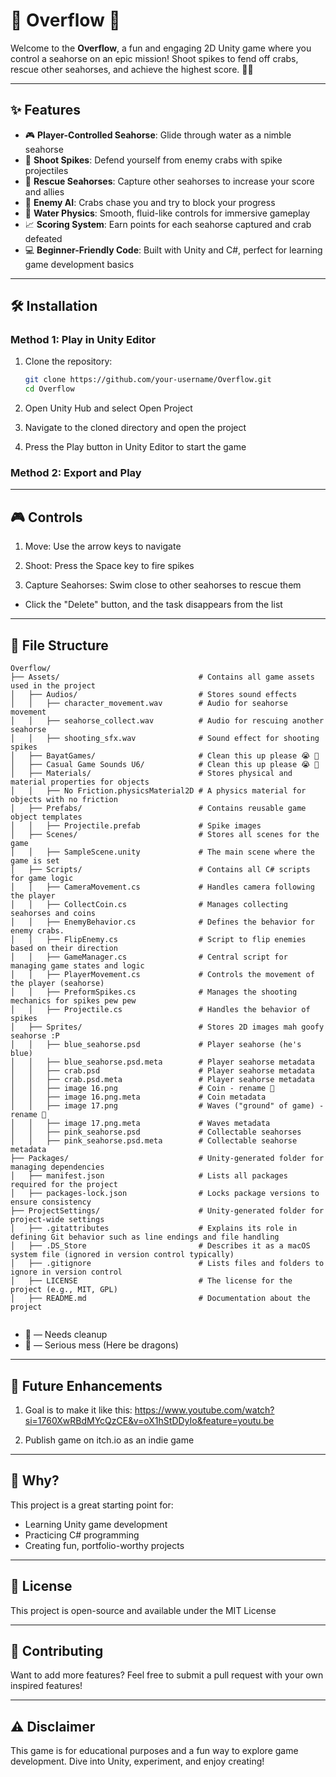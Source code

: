 # 🐚 Overflow 🌊

Welcome to the **Overflow**, a fun and engaging 2D Unity game where you control a seahorse on an epic mission! Shoot spikes to fend off crabs, rescue other seahorses, and achieve the highest score. 🦐🦀

---

## ✨ Features

- 🎮 **Player-Controlled Seahorse**: Glide through water as a nimble seahorse
- 🏹 **Shoot Spikes**: Defend yourself from enemy crabs with spike projectiles
- 🤝 **Rescue Seahorses**: Capture other seahorses to increase your score and allies
- 🌟 **Enemy AI**: Crabs chase you and try to block your progress
- 🌊 **Water Physics**: Smooth, fluid-like controls for immersive gameplay
- 📈 **Scoring System**: Earn points for each seahorse captured and crab defeated
- 💻 **Beginner-Friendly Code**: Built with Unity and C#, perfect for learning game development basics

---

## 🛠️ Installation

### Method 1: Play in Unity Editor

1. Clone the repository:

   ```bash
   git clone https://github.com/your-username/Overflow.git
   cd Overflow
   ```

2. Open Unity Hub and select Open Project

3. Navigate to the cloned directory and open the project

4. Press the Play button in Unity Editor to start the game

### Method 2: Export and Play
---

## 🎮 Controls

1. Move: Use the arrow keys to navigate

2. Shoot: Press the Space key to fire spikes

3. Capture Seahorses: Swim close to other seahorses to rescue them

- Click the "Delete" button, and the task disappears from the list

---

## 📂 File Structure

```
Overflow/
├── Assets/                               # Contains all game assets used in the project
│   ├── Audios/                           # Stores sound effects
│   │   ├── character_movement.wav        # Audio for seahorse movement
│   │   ├── seahorse_collect.wav          # Audio for rescuing another seahorse
│   │   ├── shooting_sfx.wav              # Sound effect for shooting spikes
│   ├── BayatGames/                       # Clean this up please 😭 🧹
│   ├── Casual Game Sounds U6/            # Clean this up please 😭 🧹
│   ├── Materials/                        # Stores physical and material properties for objects
│   │   ├── No Friction.physicsMaterial2D # A physics material for objects with no friction
│   ├── Prefabs/                          # Contains reusable game object templates
│   │   ├── Projectile.prefab             # Spike images
│   ├── Scenes/                           # Stores all scenes for the game
│   │   ├── SampleScene.unity             # The main scene where the game is set
│   ├── Scripts/                          # Contains all C# scripts for game logic
│   │   ├── CameraMovement.cs             # Handles camera following the player
│   │   ├── CollectCoin.cs                # Manages collecting seahorses and coins
│   │   ├── EnemyBehavior.cs              # Defines the behavior for enemy crabs.
│   │   ├── FlipEnemy.cs                  # Script to flip enemies based on their direction
│   │   ├── GameManager.cs                # Central script for managing game states and logic
│   │   ├── PlayerMovement.cs             # Controls the movement of the player (seahorse)
│   │   ├── PreformSpikes.cs              # Manages the shooting mechanics for spikes pew pew
│   │   ├── Projectile.cs                 # Handles the behavior of spikes
│   ├── Sprites/                          # Stores 2D images mah goofy seahorse :P
│   │   ├── blue_seahorse.psd             # Player seahorse (he's blue)
│   │   ├── blue_seahorse.psd.meta        # Player seahorse metadata
│   │   ├── crab.psd                      # Player seahorse metadata
│   │   ├── crab.psd.meta                 # Player seahorse metadata
│   │   ├── image 16.png                  # Coin - rename 🧹
│   │   ├── image 16.png.meta             # Coin metadata 
│   │   ├── image 17.png                  # Waves ("ground" of game) - rename 🧹
│   │   ├── image 17.png.meta             # Waves metadata
│   │   ├── pink_seahorse.psd             # Collectable seahorses
│   │   ├── pink_seahorse.psd.meta        # Collectable seahorse metadata
├── Packages/                             # Unity-generated folder for managing dependencies
│   ├── manifest.json                     # Lists all packages required for the project
│   ├── packages-lock.json                # Locks package versions to ensure consistency
├── ProjectSettings/                      # Unity-generated folder for project-wide settings
│   ├── .gitattributes                    # Explains its role in defining Git behavior such as line endings and file handling
│   ├── .DS_Store                         # Describes it as a macOS system file (ignored in version control typically)
│   ├── .gitignore                        # Lists files and folders to ignore in version control
│   ├── LICENSE                           # The license for the project (e.g., MIT, GPL)
│   ├── README.md                         # Documentation about the project


```
* 🧹 — Needs cleanup
* 🐉 — Serious mess (Here be dragons)

---

## 🌟 Future Enhancements

1. Goal is to make it like this: https://www.youtube.com/watch?si=1760XwRBdMYcQzCE&v=oX1hStDDyIo&feature=youtu.be

2. Publish game on itch.io as an indie game


---

## 🤔 Why?

This project is a great starting point for:
- Learning Unity game development
- Practicing C# programming
- Creating fun, portfolio-worthy projects

---

## 📜 License

This project is open-source and available under the MIT License

---

## 🐾 Contributing

Want to add more features? Feel free to submit a pull request with your own inspired features!

---

## ⚠️ Disclaimer

This game is for educational purposes and a fun way to explore game development. Dive into Unity, experiment, and enjoy creating!
